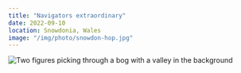 ```yaml
---
title: "Navigators extraordinary"
date: 2022-09-10
location: Snowdonia, Wales
image: "/img/photo/snowdon-hop.jpg"
---
```


![Two figures picking through a bog with a valley in the background](/img/photo/snowdon-hop.jpg)

